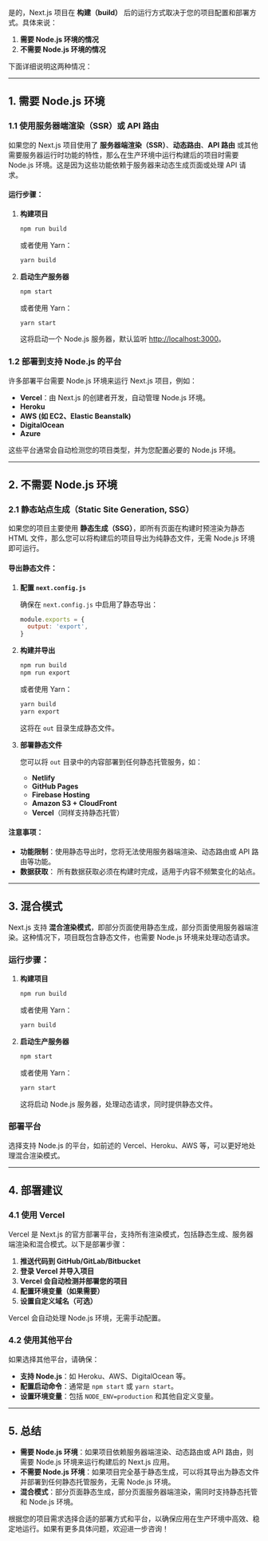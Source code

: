 是的，Next.js 项目在 **构建（build）** 后的运行方式取决于您的项目配置和部署方式。具体来说：

1. **需要 Node.js 环境的情况**
2. **不需要 Node.js 环境的情况**

下面详细说明这两种情况：

---

## 1. 需要 Node.js 环境

### 1.1 使用服务器端渲染（SSR）或 API 路由

如果您的 Next.js 项目使用了 **服务器端渲染（SSR）**、**动态路由**、**API 路由** 或其他需要服务器运行时功能的特性，那么在生产环境中运行构建后的项目时需要 Node.js 环境。这是因为这些功能依赖于服务器来动态生成页面或处理 API 请求。

#### 运行步骤：

1. **构建项目**

   ```bash
   npm run build
   ```
   
   或者使用 Yarn：

   ```bash
   yarn build
   ```

2. **启动生产服务器**

   ```bash
   npm start
   ```
   
   或者使用 Yarn：

   ```bash
   yarn start
   ```

   这将启动一个 Node.js 服务器，默认监听 [http://localhost:3000](http://localhost:3000)。

### 1.2 部署到支持 Node.js 的平台

许多部署平台需要 Node.js 环境来运行 Next.js 项目，例如：

- **Vercel**：由 Next.js 的创建者开发，自动管理 Node.js 环境。
- **Heroku**
- **AWS (如 EC2、Elastic Beanstalk)**
- **DigitalOcean**
- **Azure**

这些平台通常会自动检测您的项目类型，并为您配置必要的 Node.js 环境。

---

## 2. 不需要 Node.js 环境

### 2.1 静态站点生成（Static Site Generation, SSG）

如果您的项目主要使用 **静态生成（SSG）**，即所有页面在构建时预渲染为静态 HTML 文件，那么您可以将构建后的项目导出为纯静态文件，无需 Node.js 环境即可运行。

#### 导出静态文件：

1. **配置 `next.config.js`**

   确保在 `next.config.js` 中启用了静态导出：

   ```javascript
   module.exports = {
     output: 'export',
   }
   ```

2. **构建并导出**

   ```bash
   npm run build
   npm run export
   ```
   
   或者使用 Yarn：

   ```bash
   yarn build
   yarn export
   ```

   这将在 `out` 目录生成静态文件。

3. **部署静态文件**

   您可以将 `out` 目录中的内容部署到任何静态托管服务，如：

   - **Netlify**
   - **GitHub Pages**
   - **Firebase Hosting**
   - **Amazon S3 + CloudFront**
   - **Vercel**（同样支持静态托管）

#### 注意事项：

- **功能限制**：使用静态导出时，您将无法使用服务器端渲染、动态路由或 API 路由等功能。
- **数据获取**： 所有数据获取必须在构建时完成，适用于内容不频繁变化的站点。

---

## 3. 混合模式

Next.js 支持 **混合渲染模式**，即部分页面使用静态生成，部分页面使用服务器端渲染。这种情况下，项目既包含静态文件，也需要 Node.js 环境来处理动态请求。

### 运行步骤：

1. **构建项目**

   ```bash
   npm run build
   ```
   
   或者使用 Yarn：

   ```bash
   yarn build
   ```

2. **启动生产服务器**

   ```bash
   npm start
   ```
   
   或者使用 Yarn：

   ```bash
   yarn start
   ```

   这将启动 Node.js 服务器，处理动态请求，同时提供静态文件。

### 部署平台

选择支持 Node.js 的平台，如前述的 Vercel、Heroku、AWS 等，可以更好地处理混合渲染模式。

---

## 4. 部署建议

### 4.1 使用 Vercel

Vercel 是 Next.js 的官方部署平台，支持所有渲染模式，包括静态生成、服务器端渲染和混合模式。以下是部署步骤：

1. **推送代码到 GitHub/GitLab/Bitbucket**
2. **登录 Vercel 并导入项目**
3. **Vercel 会自动检测并部署您的项目**
4. **配置环境变量（如果需要）**
5. **设置自定义域名（可选）**

Vercel 会自动处理 Node.js 环境，无需手动配置。

### 4.2 使用其他平台

如果选择其他平台，请确保：

- **支持 Node.js**：如 Heroku、AWS、DigitalOcean 等。
- **配置启动命令**：通常是 `npm start` 或 `yarn start`。
- **设置环境变量**：包括 `NODE_ENV=production` 和其他自定义变量。

---

## 5. 总结

- **需要 Node.js 环境**：如果项目依赖服务器端渲染、动态路由或 API 路由，则需要 Node.js 环境来运行构建后的 Next.js 应用。
- **不需要 Node.js 环境**：如果项目完全基于静态生成，可以将其导出为静态文件并部署到任何静态托管服务，无需 Node.js 环境。
- **混合模式**：部分页面静态生成，部分页面服务器端渲染，需同时支持静态托管和 Node.js 环境。

根据您的项目需求选择合适的部署方式和平台，以确保应用在生产环境中高效、稳定地运行。如果有更多具体问题，欢迎进一步咨询！